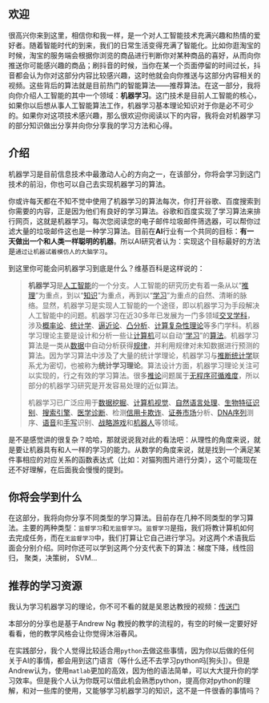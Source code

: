 ## 欢迎

很高兴你来到这里，相信你和我一样，是一个对人工智能技术充满兴趣和热情的爱好者。随着智能时代的到来，我们的日常生活变得充满了智能化。比如你逛淘宝的时候，淘宝的服务端会根据你浏览的商品进行判断你对某种商品的喜好，从而向你推送你可能感兴趣的商品；刷抖音的时候，当你在某一个页面停留的时间过长，抖音都会认为你对这部分内容比较感兴趣，这时他就会向你推送与这部分内容相关的视频。这些背后的算法就是目前热门的智能算法——推荐算法。在这一部分，我将向你介绍人工智能的其中一个领域：**机器学习**。这门技术是目前人工智能的核心，如果你以后想从事人工智能算法工作，机器学习基本理论知识对于你是必不可少的。如果你对这项技术感兴趣，那么很欢迎你阅读以下的内容，我将会对机器学习的部分知识做出分享并向你分享我的学习方法和心得。

## 介绍

机器学习是目前信息技术中最激动人心的方向之一，在该部分，你将会学习到这门技术的前沿，你也可以自己去实现机器学习的算法。

你或许每天都在不知不觉中使用了机器学习的算法每次，你打开谷歌、百度搜索到你需要的内容，正是因为他们有良好的学习算法。谷歌和百度实现了学习算法来排行网页，这就是机器学习。每次您阅读您的电子邮件垃圾邮件筛选器，可以帮你过滤大量的垃圾邮件这也是一种学习算法。目前在**AI**行业有一个共同的目标：**有一天做出一个和人类一样聪明的机器**。所以AI研究者认为：实现这个目标最好的方法是`通过让机器试着模仿人的大脑学习`。

到这里你可能会问机器学习到底是什么？维基百科是这样说的：

> **机器学习**是[人工智能](https://zh.wikipedia.org/wiki/人工智能)的一个分支。人工智能的研究历史有着一条从以“[推理](https://zh.wikipedia.org/wiki/推理)”为重点，到以“[知识](https://zh.wikipedia.org/wiki/知识)”为重点，再到以“[学习](https://zh.wikipedia.org/wiki/学习)”为重点的自然、清晰的脉络。显然，机器学习是实现人工智能的一个途径，即以机器学习为手段解决人工智能中的问题。机器学习在近30多年已发展为一门多领域[交叉学科](https://zh.wikipedia.org/wiki/交叉学科)，涉及[概率论](https://zh.wikipedia.org/wiki/概率论)、[统计学](https://zh.wikipedia.org/wiki/统计学)、[逼近论](https://zh.wikipedia.org/wiki/逼近论)、[凸分析](https://zh.wikipedia.org/w/index.php?title=凸分析&action=edit&redlink=1)、[计算复杂性理论](https://zh.wikipedia.org/wiki/计算复杂性理论)等多门学科。机器学习理论主要是设计和分析一些让[计算机](https://zh.wikipedia.org/wiki/计算机)可以自动“[学习](https://zh.wikipedia.org/wiki/学习)”的[算法](https://zh.wikipedia.org/wiki/算法)。机器学习算法是一类从[数据](https://zh.wikipedia.org/wiki/数据)中自动分析获得[规律](https://zh.wikipedia.org/wiki/规律)，并利用规律对未知数据进行预测的算法。因为学习算法中涉及了大量的统计学理论，机器学习与[推断统计学](https://zh.wikipedia.org/wiki/推断统计学)联系尤为密切，也被称为**统计学习理论**。算法设计方面，机器学习理论关注可以实现的，行之有效的学习算法。很多[推论](https://zh.wikipedia.org/wiki/推论)问题属于[无程序可循难度](https://zh.wikipedia.org/w/index.php?title=无程序可循难度&action=edit&redlink=1)，所以部分的机器学习研究是开发容易处理的近似算法。
>
> 机器学习已广泛应用于[数据挖掘](https://zh.wikipedia.org/wiki/数据挖掘)、[计算机视觉](https://zh.wikipedia.org/wiki/计算机视觉)、[自然语言处理](https://zh.wikipedia.org/wiki/自然语言处理)、[生物特征识别](https://zh.wikipedia.org/wiki/生物特征识别)、[搜索引擎](https://zh.wikipedia.org/wiki/搜索引擎)、[医学诊断](https://zh.wikipedia.org/wiki/诊断)、检测[信用卡欺诈](https://zh.wikipedia.org/w/index.php?title=信用卡欺诈&action=edit&redlink=1)、[证券市场](https://zh.wikipedia.org/wiki/證券市場)分析、[DNA序列](https://zh.wikipedia.org/wiki/DNA序列)测序、[语音](https://zh.wikipedia.org/wiki/语音识别)和[手写](https://zh.wikipedia.org/wiki/手写识别)识别、[战略游戏](https://zh.wikipedia.org/wiki/战略游戏)和[机器人](https://zh.wikipedia.org/wiki/机器人)等领域。

是不是感觉讲的很复杂？哈哈，那就说说我对此的看法吧：从理性的角度来说，就是要让机器具有和人一样的学习的能力。从数学的角度来说，就是找到一个满足某件事相应的对应关系的函数表达式（比如：对猫狗图片进行分类），这个可能现在还不好理解，在后面我会慢慢的提到。

## 你将会学到什么

在这部分，我将向你分享不同类型的学习算法。目前存在几种不同类型的学习算法。主要的两种类型：`监督学习`和`无监督学习`。`监督学习`是指，我们将教计算机如何去完成任务，而在`无监督学习`中，我们打算让它自己进行学习。对这两个术语我后面会分别介绍。同时你还可以学到这两个分支代表下的算法：梯度下降，线性回归， 聚类，决策树， SVM...

## 推荐的学习资源

我认为学习机器学习的理论，你不可不看的就是吴恩达教授的视频：[传送门](https://www.bilibili.com/video/BV164411b7dx?from=search&seid=9529580685567379716)

本部分的分享也是基于Andrew Ng 教授的教学的流程的，有空的时候一定要好好看看，他的教学风格会让你觉得沐浴春风。

在实践部分，我个人觉得比较适合用`python`去做这些事情，因为你以后做的任何关于AI的事情，都会用到这门语言（等什么还不去学习python吗[狗头]）。但是Andrew认为，使用`matlab`更加的高效，因为他的语法简单，可以大大提升你的学习效率。但是我个人认为你既可以借此机会熟悉python，提高你对python的理解，和对一些库的使用，又能够学习机器学习的知识，这不是一件很香的事情吗？